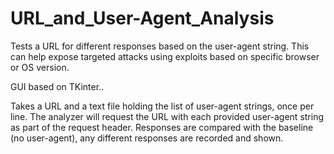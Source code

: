 # URL_and_User-Agent_Analysis
Tests a URL for different responses based on the user-agent string.  This can help expose targeted attacks using exploits based on specific browser or OS version.

GUI based on TKinter..

Takes a URL and a text file holding the list of user-agent strings, once per line. The analyzer will request the URL with each provided
user-agent string as part of the request header.  Responses are compared with the baseline (no user-agent), any different responses are 
recorded and shown.
